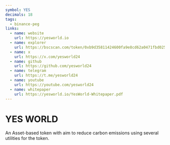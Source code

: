 ```yaml
---
symbol: YES
decimals: 18
tags:
  - binance-peg
links:
  - name: website
    url: https://yesworld.io
  - name: explorer
    url: https://bscscan.com/token/0xb9d35811424600fa9e8cd62a0471fbd025131cb8
  - name: x
    url: https://x.com/yesworld24
  - name: github
    url: https://github.com/yesworld24
  - name: telegram
    url: https://t.me/yesworld24
  - name: youtube
    url: https://youtube.com/yesworld24
  - name: whitepaper
    url: https://yesworld.io/YesWorld-Whitepaper.pdf
---
```


# YES WORLD

An Asset-based token with aim to reduce carbon emissions using several utilities for the token.
